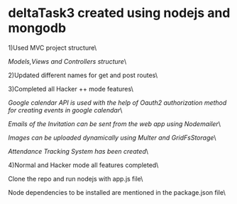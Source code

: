 # deltaTask3 created using nodejs and mongodb 
1)Used MVC project structure\

  *Models,Views and Controllers structure*\
  
2)Updated different names for get and post routes\

3)Completed all Hacker ++ mode features\

  *Google calendar API is used with the help of Oauth2 authorization method for creating events in google calendar*\
  
  *Emails of the Invitation can be sent from the web app using Nodemailer*\
  
  *Images can be uploaded dynamically using Multer and GridFsStorage*\ 
  
  *Attendance Tracking System has been created*\
  
4)Normal and Hacker mode all features completed\

Clone the repo and run nodejs with app.js file\

Node dependencies to be installed are mentioned in the package.json file\
  
